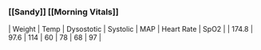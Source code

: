### [[Sandy]] [[Morning Vitals]]
| Weight | Temp | Dysostotic | Systolic | MAP | Heart Rate | SpO2 |
| 174.8 | 97.6 | 114 | 60 | 78 | 68 | 97 |